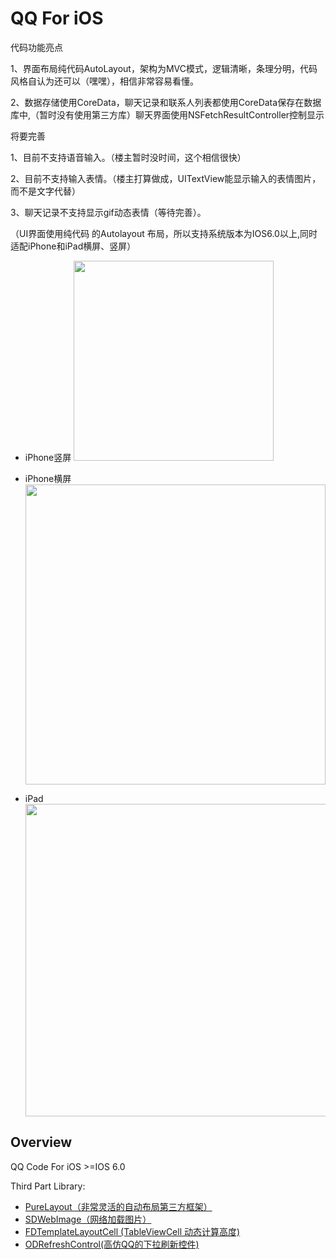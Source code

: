 # QQ For iOS
代码功能亮点

1、界面布局纯代码AutoLayout，架构为MVC模式，逻辑清晰，条理分明，代码风格自认为还可以（嘿嘿），相信非常容易看懂。

2、数据存储使用CoreData，聊天记录和联系人列表都使用CoreData保存在数据库中,（暂时没有使用第三方库）聊天界面使用NSFetchResultController控制显示

将要完善

1、目前不支持语音输入。（楼主暂时没时间，这个相信很快）

2、目前不支持输入表情。（楼主打算做成，UITextView能显示输入的表情图片，而不是文字代替）

3、聊天记录不支持显示gif动态表情（等待完善）。

（UI界面使用纯代码 的Autolayout 布局，所以支持系统版本为IOS6.0以上,同时适配iPhone和iPad横屏、竖屏）
    
  - iPhone竖屏 <img src="https://github.com/weida-studio/QQ/blob/master/Sceenshots/screenShots-V.gif" width="320">


  - iPhone横屏 <img src="https://github.com/weida-studio/QQ/blob/master/Sceenshots/screenShots-H.gif" width="480">

  - iPad      <img src="https://github.com/weida-studio/QQ/blob/master/Sceenshots/screenShots-iPad.gif" width="500">


## Overview
QQ Code For iOS  >=IOS 6.0

Third Part Library:

- [PureLayout（非常灵活的自动布局第三方框架）](https://github.com/smileyborg/PureLayout)
- [SDWebImage（网络加载图片）](https://github.com/rs/SDWebImage)
- [FDTemplateLayoutCell (TableViewCell 动态计算高度)](https://github.com/forkingdog)
- [ODRefreshControl(高仿QQ的下拉刷新控件)](https://github.com/Sephiroth87/ODRefreshControl)




